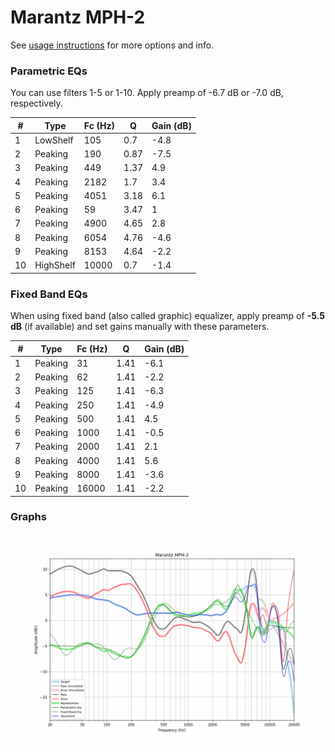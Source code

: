 # Marantz MPH-2
See [usage instructions](https://github.com/jaakkopasanen/AutoEq#usage) for more options and info.

### Parametric EQs
You can use filters 1-5 or 1-10. Apply preamp of -6.7 dB or -7.0 dB, respectively.

|   # | Type      |   Fc (Hz) |    Q |   Gain (dB) |
|-----|-----------|-----------|------|-------------|
|   1 | LowShelf  |       105 | 0.7  |        -4.8 |
|   2 | Peaking   |       190 | 0.87 |        -7.5 |
|   3 | Peaking   |       449 | 1.37 |         4.9 |
|   4 | Peaking   |      2182 | 1.7  |         3.4 |
|   5 | Peaking   |      4051 | 3.18 |         6.1 |
|   6 | Peaking   |        59 | 3.47 |         1   |
|   7 | Peaking   |      4900 | 4.65 |         2.8 |
|   8 | Peaking   |      6054 | 4.76 |        -4.6 |
|   9 | Peaking   |      8153 | 4.64 |        -2.2 |
|  10 | HighShelf |     10000 | 0.7  |        -1.4 |

### Fixed Band EQs
When using fixed band (also called graphic) equalizer, apply preamp of **-5.5 dB** (if available) and set gains manually with these parameters.

|   # | Type    |   Fc (Hz) |    Q |   Gain (dB) |
|-----|---------|-----------|------|-------------|
|   1 | Peaking |        31 | 1.41 |        -6.1 |
|   2 | Peaking |        62 | 1.41 |        -2.2 |
|   3 | Peaking |       125 | 1.41 |        -6.3 |
|   4 | Peaking |       250 | 1.41 |        -4.9 |
|   5 | Peaking |       500 | 1.41 |         4.5 |
|   6 | Peaking |      1000 | 1.41 |        -0.5 |
|   7 | Peaking |      2000 | 1.41 |         2.1 |
|   8 | Peaking |      4000 | 1.41 |         5.6 |
|   9 | Peaking |      8000 | 1.41 |        -3.6 |
|  10 | Peaking |     16000 | 1.41 |        -2.2 |

### Graphs
![](./Marantz%20MPH-2.png)

